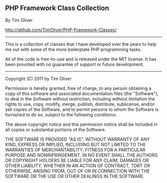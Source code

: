 ## PHP Framework Class Collection
By Tim Oliver

http://github.com/TimOliver/PHP-Framework-Classes/

---

This is a collection of classes that I have developed over
the years to help me out with some of the more boilerplate
PHP programming tasks.

All of the code is free-to-use and is released under the MIT license.
It has been provided with no guarantee of support or future development.

---

Copyright (C) 2011 by Tim Oliver

Permission is hereby granted, free of charge, to any person obtaining a copy
of this software and associated documentation files (the "Software"), to deal
in the Software without restriction, including without limitation the rights
to use, copy, modify, merge, publish, distribute, sublicense, and/or sell
copies of the Software, and to permit persons to whom the Software is
furnished to do so, subject to the following conditions:

The above copyright notice and this permission notice shall be included in
all copies or substantial portions of the Software.

THE SOFTWARE IS PROVIDED "AS IS", WITHOUT WARRANTY OF ANY KIND, EXPRESS OR
IMPLIED, INCLUDING BUT NOT LIMITED TO THE WARRANTIES OF MERCHANTABILITY,
FITNESS FOR A PARTICULAR PURPOSE AND NONINFRINGEMENT. IN NO EVENT SHALL THE
AUTHORS OR COPYRIGHT HOLDERS BE LIABLE FOR ANY CLAIM, DAMAGES OR OTHER
LIABILITY, WHETHER IN AN ACTION OF CONTRACT, TORT OR OTHERWISE, ARISING FROM,
OUT OF OR IN CONNECTION WITH THE SOFTWARE OR THE USE OR OTHER DEALINGS IN
THE SOFTWARE.
